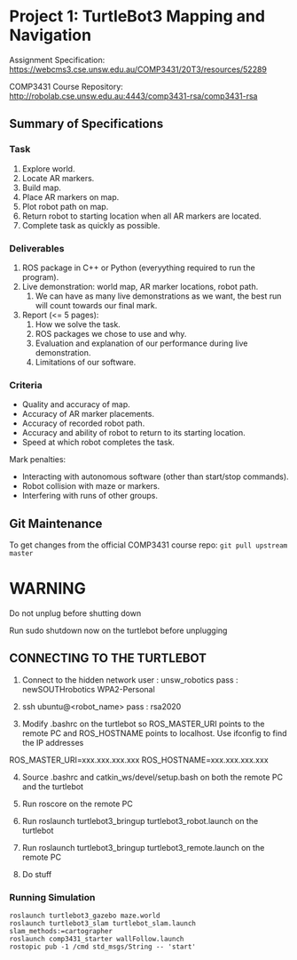 # Project 1: TurtleBot3 Mapping and Navigation

Assignment Specification:\
https://webcms3.cse.unsw.edu.au/COMP3431/20T3/resources/52289

COMP3431 Course Repository:\
http://robolab.cse.unsw.edu.au:4443/comp3431-rsa/comp3431-rsa

## Summary of Specifications

### Task

1. Explore world.
2. Locate AR markers.
3. Build map.
4. Place AR markers on map.
5. Plot robot path on map.
6. Return robot to starting location when all AR markers are located.
7. Complete task as quickly as possible.

### Deliverables

1. ROS package in C++ or Python (everyything required to run the program).
2. Live demonstration: world map, AR marker locations, robot path.
    1. We can have as many live demonstrations as we want, the best run will count towards our final mark.
3. Report (<= 5 pages):
    1. How we solve the task.
    2. ROS packages we chose to use and why.
    3. Evaluation and explanation of our performance during live demonstration.
    4. Limitations of our software.

### Criteria

- Quality and accuracy of map.
- Accuracy of AR marker placements.
- Accuracy of recorded robot path.
- Accuracy and ability of robot to return to its starting location.
- Speed at which robot completes the task.

Mark penalties:
- Interacting with autonomous software (other than start/stop commands).
- Robot collision with maze or markers.
- Interfering with runs of other groups.

## Git Maintenance

To get changes from the official COMP3431 course repo: `git pull upstream master`

# WARNING
Do not unplug before shutting down

Run sudo shutdown now on the turtlebot before unplugging


## CONNECTING TO THE TURTLEBOT

1. Connect to the hidden network
user : unsw_robotics
pass : newSOUTHrobotics
WPA2-Personal

2. ssh ubuntu@<robot_name>
pass : rsa2020

3. Modify .bashrc on the turtlebot so ROS_MASTER_URI points to the
remote PC and ROS_HOSTNAME points to localhost. Use ifconfig to find
the IP addresses

ROS_MASTER_URI=xxx.xxx.xxx.xxx
ROS_HOSTNAME=xxx.xxx.xxx.xxx

4. Source .bashrc and catkin_ws/devel/setup.bash on both the remote
PC and the turtlebot

5. Run roscore on the remote PC

6. Run roslaunch turtlebot3_bringup turtlebot3_robot.launch on the
turtlebot

7. Run roslaunch turtlebot3_bringup turtlebot3_remote.launch on the
remote PC

8. Do stuff

### Running Simulation
`roslaunch turtlebot3_gazebo maze.world`\
`roslaunch turtlebot3_slam turtlebot_slam.launch slam_methods:=cartographer`\
`roslaunch comp3431_starter wallFollow.launch`\
`rostopic pub -1 /cmd std_msgs/String -- 'start'`
